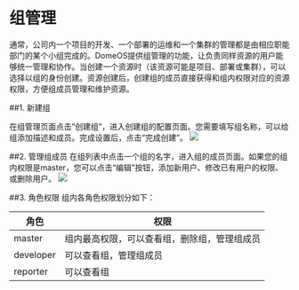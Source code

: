 # 组管理

通常，公司内一个项目的开发、一个部署的运维和一个集群的管理都是由相应职能部门的某个小组完成的。DomeOS提供组管理的功能，让负责同样资源的用户能够统一管理和协作。当创建一个资源时（该资源可能是项目、部署或集群），可以选择以组的身份创建。资源创建后，创建组的成员直接获得和组内权限对应的资源权限，方便组成员管理和维护资源。

##1. 新建组

在组管理页面点击“创建组”，进入创建组的配置页面。您需要填写组名称，可以给组添加描述和成员。完成设置后，点击“完成创建”。
![](http://881471b33d4f9.cdn.sohucs.com/q_mini/newproject6.jpg)

##2. 管理组成员
在组列表中点击一个组的名字，进入组的成员页面。如果您的组内权限是master，您可以点击“编辑”按钮，添加新用户、修改已有用户的权限、或删除用户。
![](http://881471b33d4f9.cdn.sohucs.com/q_mini/newproject6.jpg)


##3. 角色权限
组内各角色权限划分如下：

| 角色 |权限 |
| -- | -- |
| master | 组内最高权限，可以查看组，删除组，管理组成员 |
| developer | 可以查看组，管理组成员 |
| reporter | 可以查看组|
